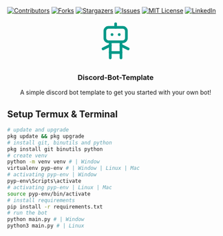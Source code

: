 <!-- PROJECT SHIELDS -->
<!--
*** I'm using markdown "reference style" links for readability.
*** Reference links are enclosed in brackets [ ] instead of parentheses ( ).
*** See the bottom of this document for the declaration of the reference variables
*** for contributors-url, forks-url, etc. This is an optional, concise syntax you may use.
*** https://www.markdownguide.org/basic-syntax/#reference-style-links
-->
[![Contributors][contributors-shield]][contributors-url]
[![Forks][forks-shield]][forks-url]
[![Stargazers][stars-shield]][stars-url]
[![Issues][issues-shield]][issues-url]
[![MIT License][license-shield]][license-url]
[![LinkedIn][linkedin-shield]][linkedin-url]

<div style="text-align: center;">
  <a href="https://github.com/itskreisler/discord-bot">
    <!--<img src="images/logo.png" alt="Logo" width="80" height="80">-->
    <svg xmlns="http://www.w3.org/2000/svg" class="icon icon-tabler icon-tabler-robot" width="100" height="100" viewBox="0 0 24 24" stroke-width="1.5" stroke="#009988" fill="none" stroke-linecap="round" stroke-linejoin="round">
      <path stroke="none" d="M0 0h24v24H0z" fill="none"/>
      <path d="M6 4m0 2a2 2 0 0 1 2 -2h8a2 2 0 0 1 2 2v4a2 2 0 0 1 -2 2h-8a2 2 0 0 1 -2 -2z" />
      <path d="M12 2v2" />
      <path d="M9 12v9" />
      <path d="M15 12v9" />
      <path d="M5 16l4 -2" />
      <path d="M15 14l4 2" />
      <path d="M9 18h6" />
      <path d="M10 8v.01" />
      <path d="M14 8v.01" />
    </svg>
  </a>

<h3 style="text-align: center;">Discord-Bot-Template</h3>

<p style="text-align: center;">
A simple discord bot template to get you started with your own bot!

<!-- <br />

<a href="https://github.com/itskreisler/discord-bot">

<strong>Explore the docs »</strong>
</a>

<br />

<br /> -->
<!-- <a href="https://github.com/itskreisler/discord-bot">View Demo</a>
·
<a href="https://github.com/itskreisler/discord-bot/issues/new?labels=bug&template=bug-report---.md">Report Bug</a>
·
<a href="https://github.com/itskreisler/discord-bot/issues/new?labels=enhancement&template=feature-request---.md">Request Feature</a> -->
</p>
</div>

## Setup Termux & Terminal

```bash
# update and upgrade
pkg update && pkg upgrade
# install git, binutils and python
pkg install git binutils python
# create venv
python -m venv venv # | Window
virtualenv pyp-env # | Window | Linux | Mac
# activating pyp-env | Window
pyp-env\Scripts\activate
# activating pyp-env | Linux | Mac
source pyp-env/bin/activate
# install requirements
pip install -r requirements.txt
# run the bot
python main.py # | Window
python3 main.py # | Linux
```

<!-- MARKDOWN LINKS & IMAGES -->
<!-- https://www.markdownguide.org/basic-syntax/#reference-style-links -->

[contributors-shield]: https://img.shields.io/github/contributors/itskreisler/discord-bot.svg?style=for-the-badge
[contributors-url]: https://github.com/itskreisler/discord-bot/graphs/contributors
[forks-shield]: https://img.shields.io/github/forks/itskreisler/discord-bot.svg?style=for-the-badge
[forks-url]: https://github.com/itskreisler/discord-bot/network/members
[stars-shield]: https://img.shields.io/github/stars/itskreisler/discord-bot.svg?style=for-the-badge
[stars-url]: https://github.com/itskreisler/discord-bot/stargazers
[issues-shield]: https://img.shields.io/github/issues/itskreisler/discord-bot.svg?style=for-the-badge
[issues-url]: https://github.com/itskreisler/discord-bot/issues
[license-shield]: https://img.shields.io/github/license/itskreisler/discord-bot.svg?style=for-the-badge
[license-url]: https://github.com/itskreisler/discord-bot/blob/master/LICENSE.txt
[linkedin-shield]: https://img.shields.io/badge/-LinkedIn-black.svg?style=for-the-badge&logo=linkedin&colorB=555
[linkedin-url]: https://linkedin.com/in/kreisler
